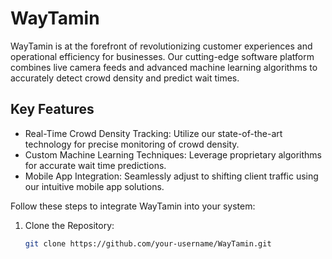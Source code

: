 # WayTamin

WayTamin is at the forefront of revolutionizing customer experiences and operational efficiency for businesses. Our cutting-edge software platform combines live camera feeds and advanced machine learning algorithms to accurately detect crowd density and predict wait times.

## Key Features

- Real-Time Crowd Density Tracking: Utilize our state-of-the-art technology for precise monitoring of crowd density.
- Custom Machine Learning Techniques: Leverage proprietary algorithms for accurate wait time predictions.
- Mobile App Integration: Seamlessly adjust to shifting client traffic using our intuitive mobile app solutions.

Follow these steps to integrate WayTamin into your system:

1. Clone the Repository:
   ```bash
   git clone https://github.com/your-username/WayTamin.git
